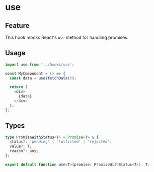 # use

## Feature
This hook mocks React's `use` method for handling promises.

## Usage
```js
import use from '../hooks/use';

const MyComponent = () => {
  const data = use(fetchData());

  return (
    <div>
      {data}
    </div>
  );
};
```

## Types
```ts
type PromiseWithStatus<T> = Promise<T> & {
  status?: 'pending' | 'fulfilled' | 'rejected';
  value?: T;
  reason?: any;
};

export default function use<T>(promise: PromiseWithStatus<T>): T;
```
